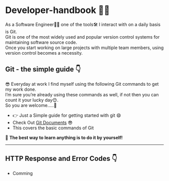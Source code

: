# Developer-handbook 🧑‍💻

As a Software Engineer🧑‍💻 one of the tools🛠 I interact with on a daily basis is Git.<br>
Git is one of the most widely used and popular version control systems for maintaining software source code.<br>
Once you start working on large projects with multiple team members, using version control becomes a necessity.

## Git - the simple guide 👇

😎 Everyday at work I find myself using the following Git commands to get my work done.<br>
I’m sure you’re already using these commands as well, if not then you can count it your lucky day😊.<br>
So you are welcome.....🙏

* 👉 Just a Simple guide for getting started with git 😄
* Check Out [Git Documents](https://github.com/Sambit650/Developer-handbook/blob/new-gitCommands/gitCommands.md "For Deatils") 😎
* This covers the basic commands of Git

🦹 **The best way to learn anything is to do it by yourself!**

<hr>

## HTTP Response and Error Codes 👇
* Comming
